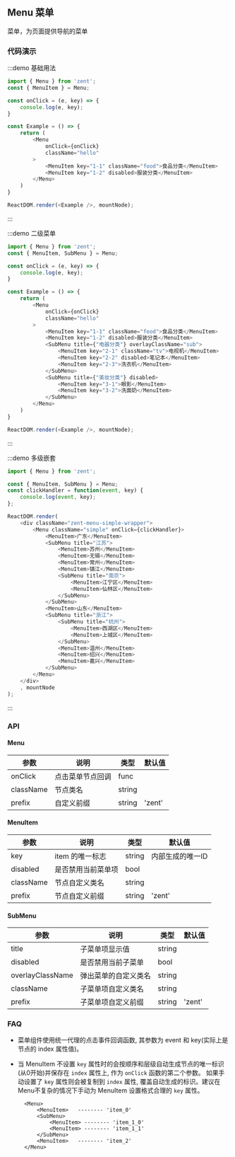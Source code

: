 ## Menu 菜单

菜单，为页面提供导航的菜单

### 代码演示

:::demo 基础用法
```js
import { Menu } from 'zent';
const { MenuItem } = Menu;

const onClick = (e, key) => {
	console.log(e, key);
}

const Example = () => {
	return (
		<Menu
			onClick={onClick}
			className="hello"
		>
			<MenuItem key="1-1" className="food">食品分类</MenuItem>
			<MenuItem key="1-2" disabled>服装分类</MenuItem>
		</Menu>
	)
}

ReactDOM.render(<Example />, mountNode);
```
:::


:::demo 二级菜单
```js
import { Menu } from 'zent';
const { MenuItem, SubMenu } = Menu;

const onClick = (e, key) => {
	console.log(e, key);
}

const Example = () => {
	return (
		<Menu
			onClick={onClick}
			className="hello"
		>
			<MenuItem key="1-1" className="food">食品分类</MenuItem>
			<MenuItem key="1-2" disabled>服装分类</MenuItem>
			<SubMenu title={"电器分类"} overlayClassName="sub">
				<MenuItem key="2-1" className="tv">电视机</MenuItem>
				<MenuItem key="2-2" disabled>笔记本</MenuItem>
				<MenuItem key="2-3">洗衣机</MenuItem>
			</SubMenu>
			<SubMenu title={"美妆分类"} disabled>
				<MenuItem key="3-1">眼影</MenuItem>
				<MenuItem key="3-2">洗面奶</MenuItem>
			</SubMenu>
		</Menu>
	)
}

ReactDOM.render(<Example />, mountNode);
```
:::

:::demo 多级嵌套
```js
import { Menu } from 'zent';

const { MenuItem, SubMenu } = Menu;
const clickHandler = function(event, key) {
	console.log(event, key);
};

ReactDOM.render(
	<div className="zent-menu-simple-wrapper">
		<Menu className="simple" onClick={clickHandler}>
			<MenuItem>广东</MenuItem>
			<SubMenu title="江苏">
				<MenuItem>苏州</MenuItem>
				<MenuItem>无锡</MenuItem>
				<MenuItem>常州</MenuItem>
				<MenuItem>镇江</MenuItem>
				<SubMenu title="南京">
					<MenuItem>江宁区</MenuItem>
					<MenuItem>仙林区</MenuItem>
				</SubMenu>
			</SubMenu>
			<MenuItem>山东</MenuItem>
			<SubMenu title="浙江">
				<SubMenu title="杭州">
					<MenuItem>西湖区</MenuItem>
					<MenuItem>上城区</MenuItem>
				</SubMenu>
				<MenuItem>温州</MenuItem>
				<MenuItem>绍兴</MenuItem>
				<MenuItem>嘉兴</MenuItem>
			</SubMenu>
		</Menu>
	</div>
    , mountNode
);
```
:::


### API

#### Menu

| 参数 | 说明 | 类型 | 默认值 |
|------|------|------|--------|
| onClick | 点击菜单节点回调 | func |  |
| className | 节点类名 | string |  |
| prefix | 自定义前缀 | string | 'zent' |


#### MenuItem

| 参数 | 说明 | 类型 | 默认值 |
|------|------|------|--------|
| key | item 的唯一标志 | string | 内部生成的唯一ID |
| disabled | 是否禁用当前菜单项 | bool |  |
| className | 节点自定义类名 | string |  |
| prefix | 节点自定义前缀 | string | 'zent' |


#### SubMenu

| 参数 | 说明 | 类型 | 默认值 |
|------|------|------|--------|
| title | 子菜单项显示值 | string |  |
| disabled | 是否禁用当前子菜单 | bool |  |
| overlayClassName | 弹出菜单的自定义类名 | string |  |
| className | 子菜单项自定义类名 | string |  |
| prefix | 子菜单项自定义前缀 | string | 'zent' |


### FAQ

- 菜单组件使用统一代理的点击事件回调函数, 其参数为 event 和 key(实际上是节点的 index 属性值)。
- 当 MenuItem 不设置 `key` 属性时的会按顺序和层级自动生成节点的唯一标识(从0开始)并保存在 `index` 属性上, 作为 `onClick` 函数的第二个参数。
  如果手动设置了 `key` 属性则会被复制到 `index` 属性, 覆盖自动生成的标识。建议在Menu不复杂的情况下手动为 MenuItem 设置格式合理的 `key` 属性。
  
  ```
	<Menu>
		<MenuItem>   -------- 'item_0'
		<SubMenu>
			<MenuItem> -------- 'item_1_0'
			<MenuItem> -------- 'item_1_1'
		</SubMenu>
		<MenuItem>   -------- 'item_2'
	</Menu>
	```